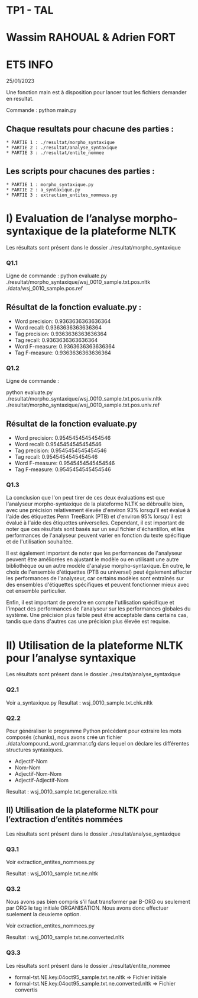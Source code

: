 TP1 - TAL
===============================================================
Wassim RAHOUAL & Adrien FORT 
===============================================================
ET5 INFO 
===============================================================
25/01/2023


Une fonction main est à disposition pour lancer tout les fichiers demander en resultat.

Commande : python main.py 

Chaque resultats pour chacune des parties :
--------------------------------------
	* PARTIE 1 : ./resultat/morpho_syntaxique
	* PARTIE 2 : ./resultat/analyse_syntaxique
	* PARTIE 3 : ./resultat/entite_nommee

Les scripts pour chacunes des parties :
--------------------------------------
	* PARTIE 1 : morpho_syntaxique.py
	* PARTIE 2 : a_syntaxique.py
	* PARTIE 3 : extraction_entites_nommees.py

# I) Evaluation de l’analyse morpho-syntaxique de la plateforme NLTK 
Les résultats sont présent dans le dossier ./resultat/morpho_syntaxique

### Q1.1

Ligne de commande :
python evaluate.py ./resultat/morpho_syntaxique/wsj_0010_sample.txt.pos.nltk ./data/wsj_0010_sample.pos.ref

Résultat de la fonction evaluate.py : 
--------------------------------------
 * Word precision: 0.9363636363636364
 * Word recall: 0.9363636363636364
 * Tag precision: 0.9363636363636364
 * Tag recall: 0.9363636363636364
 * Word F-measure: 0.9363636363636364
 * Tag F-measure: 0.9363636363636364

### Q1.2

Ligne de commande :

python evaluate.py ./resultat/morpho_syntaxique/wsj_0010_sample.txt.pos.univ.nltk ./resultat/morpho_syntaxique/wsj_0010_sample.txt.pos.univ.ref

Résultat de la fonction evaluate.py
-------------------------------------
* Word precision: 0.9545454545454546
* Word recall: 0.9545454545454546
* Tag precision: 0.9545454545454546
* Tag recall: 0.9545454545454546
* Word F-measure: 0.9545454545454546
* Tag F-measure: 0.9545454545454546

### Q1.3

La conclusion que l'on peut tirer de ces deux évaluations est que l'analyseur morpho-syntaxique de la plateforme NLTK se débrouille bien, avec une précision relativement élevée d'environ 93% 
lorsqu'il est évalué à l'aide des étiquettes Penn TreeBank (PTB) et d'environ 95% lorsqu'il est évalué à l'aide des étiquettes universelles. Cependant, il est important de noter que ces résultats 
sont basés sur un seul fichier d'échantillon, et les performances de l'analyseur peuvent varier en fonction du texte spécifique et de l'utilisation souhaitée.

Il est également important de noter que les performances de l'analyseur peuvent être améliorées en ajustant le modèle ou en utilisant une autre bibliothèque ou un autre modèle d'analyse morpho-syntaxique. 
En outre, le choix de l'ensemble d'étiquettes (PTB ou universel) peut également affecter les performances de l'analyseur, car certains modèles sont entraînés sur des ensembles d'étiquettes spécifiques 
et peuvent fonctionner mieux avec cet ensemble particulier.

Enfin, il est important de prendre en compte l'utilisation spécifique et l'impact des performances de l'analyseur sur les performances globales du système. 
Une précision plus faible peut être acceptable dans certains cas, tandis que dans d'autres cas une précision plus élevée est requise.

# II) Utilisation de la plateforme NLTK pour l’analyse syntaxique
Les résultats sont présent dans le dossier ./resultat/analyse_syntaxique
### Q2.1
Voir a_syntaxique.py
Resultat : wsj_0010_sample.txt.chk.nltk

### Q2.2
Pour généraliser le programme Python précédent pour extraire les mots composés (chunks),
nous avons crée un fichier  ./data/compound_word_grammar.cfg dans lequel on déclare les différentes structures syntaxiques.

- Adjectif-Nom 
- Nom-Nom 
- Adjectif-Nom-Nom 
- Adjectif-Adjectif-Nom

Resultat : wsj_0010_sample.txt.generalize.nltk

## II) Utilisation de la plateforme NLTK pour l’extraction d’entités nommées
Les résultats sont présent dans le dossier ./resultat/analyse_syntaxique

### Q3.1

Voir extraction_entites_nommees.py

Resultat : wsj_0010_sample.txt.ne.nltk

### Q3.2
Nous avons pas bien compris s'il faut transformer par B-ORG ou seulement par ORG le tag initiale ORGANISATION. Nous avons donc effectuer suelement la deuxieme option.

Voir extraction_entites_nommees.py

Resultat : wsj_0010_sample.txt.ne.converted.nltk

### Q3.3
Les résultats sont présent dans le dossier ./resultat/entite_nommee

* formal-tst.NE.key.04oct95_sample.txt.ne.nltk => Fichier initiale
* formal-tst.NE.key.04oct95_sample.txt.ne.converted.nltk => Fichier convertis
